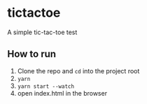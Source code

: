 # tictactoe
A simple tic-tac-toe test

## How to run
1. Clone the repo and `cd` into the project root
1. `yarn`
1. `yarn start --watch `
1. open index.html in the browser